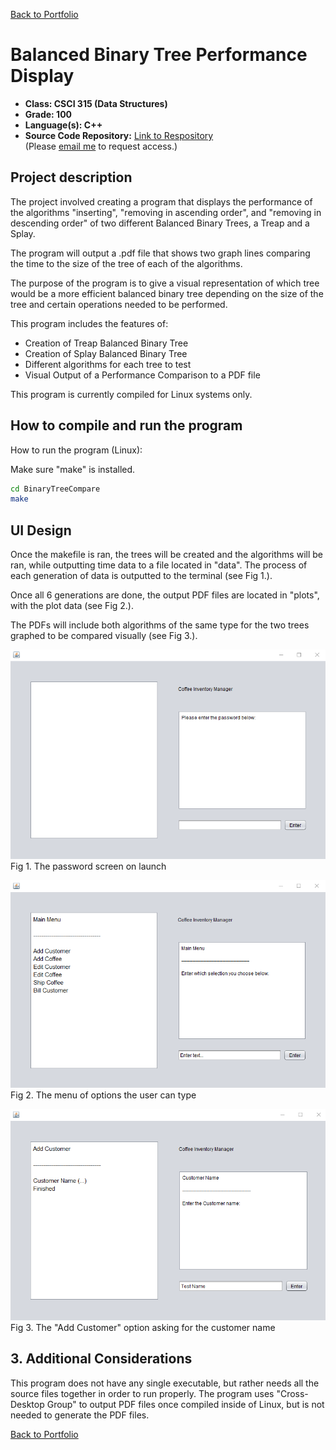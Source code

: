 [Back to Portfolio](./)

Balanced Binary Tree Performance Display
===============

-   **Class: CSCI 315 (Data Structures)** 
-   **Grade: 100** 
-   **Language(s): C++** 
-   **Source Code Repository:** [Link to Respository]([https://github.com/AlexThomp1/BalancedBinaryTreeDisplay])  
    (Please [email me](mailto:amthompson1@csustudent.net?subject=GitHub%20Access) to request access.)

## Project description

The project involved creating a program that displays the performance of the algorithms "inserting", "removing in ascending order", and "removing in descending order" of two different Balanced Binary Trees, a Treap and a Splay. 

The program will output a .pdf file that shows two graph lines comparing the time to the size of the tree of each of the algorithms. 

The purpose of the program is to give a visual representation of which tree would be a more efficient balanced binary tree depending on the size of the tree and certain operations needed to be performed.

This program includes the features of:
- Creation of Treap Balanced Binary Tree
- Creation of Splay Balanced Binary Tree
- Different algorithms for each tree to test
- Visual Output of a Performance Comparison to a PDF file

This program is currently compiled for Linux systems only.

## How to compile and run the program

How to run the program (Linux):

Make sure "make" is installed.
```bash
cd BinaryTreeCompare
make
```

## UI Design

Once the makefile is ran, the trees will be created and the algorithms will be ran, while outputting time data to a file located in "data". The process of each generation of data is outputted to the terminal (see Fig 1.).

Once all 6 generations are done, the output PDF files are located in "plots", with the plot data (see Fig 2.).

The PDFs will include both algorithms of the same type for the two trees graphed to be compared visually (see Fig 3.).

![screenshot](images/project1/coffee_password.png)  
Fig 1. The password screen on launch

![screenshot](images/project1/coffee_menmu.png)  
Fig 2. The menu of options the user can type

![screenshot](images/project1/coffee_addcust.png)  
Fig 3. The "Add Customer" option asking for the customer name

## 3. Additional Considerations

This program does not have any single executable, but rather needs all the source files together in order to run properly. The program uses "Cross-Desktop Group" to output PDF files once compiled inside of Linux, but is not needed to generate the PDF files.

[Back to Portfolio](./)

